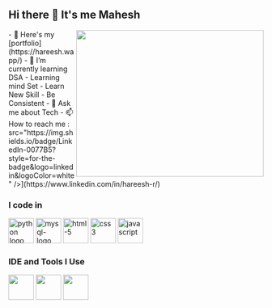 ## Hi there 👋 It's me Mahesh

<img align="right" width="370" height="290" src="https://i.pinimg.com/originals/47/f0/34/47f0342cec72b800463bf003eac1257e.gif">
- 🔭 Here's my [portfolio](https://hareesh.wapp/)                                                 
- 🌱 I’m currently learning DSA
-   Learning mind Set
-   Learn New Skill
-   Be Consistent
- 💬 Ask me about Tech
- 📫 How to reach me :
<br />  src="https://img.shields.io/badge/LinkedIn-0077B5?style=for-the-badge&logo=linkedin&logoColor=white" />](https://www.linkedin.com/in/hareesh-r/)


### I code in
<img height="50" width="50" src="https://img.icons8.com/color/48/000000/python.png" alt="python logo"/> 
<img width="50" height="50" src="https://img.icons8.com/color/48/mysql-logo.png" alt="mysql-logo"/>
<img width="50" height="50" src="https://img.icons8.com/fluency/48/html-5.png" alt="html-5"/>
<img width="50" height="50" src="https://img.icons8.com/fluency/48/css3.png" alt="css3"/>
<img width="50" height="50" src="https://img.icons8.com/fluency/48/javascript.png" alt="javascript"/>

### IDE and Tools I Use

<img height="50" width="50" src="https://img.icons8.com/color/48/000000/visual-studio-code-2019.png"/> <img height="50" width="50" src="https://img.icons8.com/color/48/000000/pycharm.png"/> <img height="50" width="50" src="https://img.icons8.com/color/50/000000/git.png"/>
